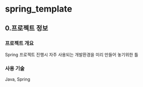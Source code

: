 # spring_template

## 0.프로젝트 정보 ##

### 프로젝트 개요 ###

Spring 프로젝트 진행시 자주 사용되는 개발환경을 미리 만들어 놓기위한 틀

### 사용 기술 ###

Java, Spring
